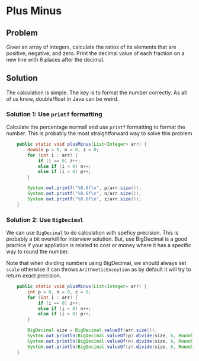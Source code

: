 # Plus Minus

## Problem
Given an array of integers, calculate the ratios of its elements that are positive, negative, and zero. Print the decimal value of each fraction on a new line with 6 places after the decimal.

## Solution
The calculation is simple. The key is to format the number correctly. As all of us know, double/float in Java can be weird.

### Solution 1: Use `printf` formatting
Calculate the percentage normall and use `printf` formatting to format the number. This is probably the most straightforward way to solve this problem
``` java
    public static void plusMinus(List<Integer> arr) {
        double p = 0, n = 0, z = 0;
        for (int i : arr) {
            if (i == 0) z++;
            else if (i < 0) n++;
            else if (i > 0) p++;
        }

        System.out.printf("%8.6f\n", p/arr.size());
        System.out.printf("%8.6f\n", n/arr.size());
        System.out.printf("%8.6f\n", z/arr.size());
    }
```

### Solution 2: Use `BigDecimal`
We can use `BigDecimal` to do calculation with speficy precision. This is probably a bit overkill for interview solution. But, use BigDecimal is a good practice if your appliation is related to cost or money where it has a specific way to round the number.

Note that when dividing numbers using BigDecimal, we should always set `scale` otherwise it can throws `ArithmeticException` as by default it will try to return *exact* precision.

``` java
    public static void plusMinus(List<Integer> arr) {
        int p = 0, n = 0, z = 0;
        for (int i : arr) {
            if (i == 0) z++;
            else if (i < 0) n++;
            else if (i > 0) p++;
        }

        BigDecimal size = BigDecimal.valueOf(arr.size());
        System.out.println(BigDecimal.valueOf(p).divide(size, 6, RoundingMode.HALF_UP));
        System.out.println(BigDecimal.valueOf(n).divide(size, 6, RoundingMode.HALF_UP));
        System.out.println(BigDecimal.valueOf(z).divide(size, 6, RoundingMode.HALF_UP));
    }
```
